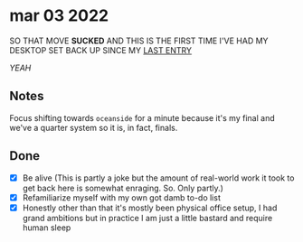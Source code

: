 # mar 03 2022

SO THAT MOVE **SUCKED** AND THIS IS THE FIRST TIME I'VE HAD MY DESKTOP SET BACK UP SINCE MY [LAST ENTRY](/2022/02/0220211.md)

*YEAH*

## Notes

Focus shifting towards `oceanside` for a minute because it's my final and we've a quarter system so it is, in fact, finals.

## Done

- [x] Be alive (This is partly a joke but the amount of real-world work it took to get back here is somewhat enraging. So. Only partly.)
- [x] Refamiliarize myself with my own got damb to-do list
- [x] Honestly other than that it's mostly been physical office setup, I had grand ambitions but in practice I am just a little bastard and require human sleep 